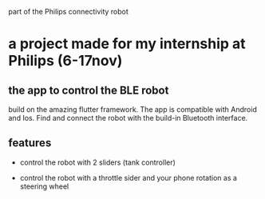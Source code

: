part of the Philips connectivity robot

# a project made for my internship at Philips (6-17nov)

## the app to control the BLE robot

build on the amazing flutter framework. The app is compatible with Android and Ios. 
Find and connect the robot with the build-in Bluetooth interface.

## features

- control the robot with 2 sliders (tank controller)

- control the robot with a throttle sider and your phone rotation as a steering wheel